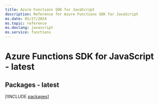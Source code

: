 ```yaml
---
title: Azure Functions SDK for JavaScript
description: Reference for Azure Functions SDK for JavaScript
ms.date: 05/27/2024
ms.topic: reference
ms.devlang: javascript
ms.service: functions
---
```

# Azure Functions SDK for JavaScript - latest
## Packages - latest
[!INCLUDE [packages](functions-index.md)]